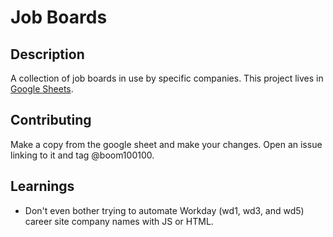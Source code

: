 # Job Boards
## Description
A collection of job boards in use by specific companies. This project lives in [Google Sheets](https://docs.google.com/spreadsheets/d/1iWLIGaxjBy-KJhsREwL5XL1-T2OxvhLMG7D4IZX8dPs).

## Contributing
Make a copy from the google sheet and make your changes. Open an issue linking to it and tag @boom100100.

## Learnings
- Don't even bother trying to automate Workday (wd1, wd3, and wd5) career site company names with JS or HTML.
